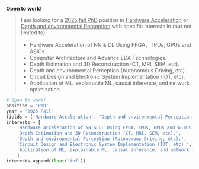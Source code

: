

**Open to work!**  
> 
> I am looking for a <u>2025 fall PhD</u> position in <u>Hardware Acceleration</u> or <u>Depth and environmental Perception</u> with specific interests in (but not limited to):
>  
> - Hardware Acceleration of NN & DL Using FPGA，TPUs, GPUs and ASICs.
> - Computer Architecture and Advance EDA Technologies. 
> - Depth Estimation and 3D Reconstruction (CT, MRI, SEM, etc).
> - Depth and environmental Perception (Autonomous Driving, etc).
> - Circuit Design and Electronic System Implementation (IOT, etc).
> - Application of ML, explainable ML, causal inference, and network optimization. 

<!-- > 
interests = [
    'Hardware Acceleration of NN & DL Using FPGA，TPUs, GPUs and ASICs.'
    'Depth Estimation and 3D Reconstruction (CT, MRI, SEM, etc).',
    'Depth and environmental Perception (Autonomous Driving, etc).',
    'Circuit Design and Electronic System Implementation (IOT, etc).',
    'Application of ML, explainable ML, causal inference, and network optimization.'
    ]

-->





```python
# Open to work!
position = 'PhD'
year = '2025 Fall'
fields = ['Hardware Acceleration', 'Depth and environmental Perception', 'Computer Architecture',  'etc.']
interests = [
    'Hardware Acceleration of NN & DL Using FPGA，TPUs, GPUs and ASICs.'
    'Depth Estimation and 3D Reconstruction (CT, MRI, SEM, etc).',
    'Depth and environmental Perception (Autonomous Driving, etc).',
    'Circuit Design and Electronic System Implementation (IOT, etc).',
    'Application of ML, explainable ML, causal inference, and network optimization.'
    ]
interests.append(float('inf'))
```